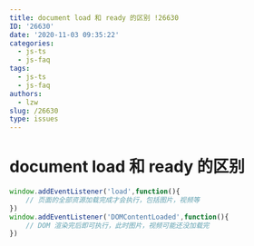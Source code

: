 ```yaml
---
title: document load 和 ready 的区别 !26630
ID: '26630'
date: '2020-11-03 09:35:22'
categories:
  - js-ts
  - js-faq
tags:
  - js-ts
  - js-faq
authors:
  - lzw
slug: /26630
type: issues
---
```


# document load 和 ready 的区别

``` js 
window.addEventListener('load',function(){
    // 页面的全部资源加载完成才会执行，包括图片，视频等
})
window.addEventListener('DOMContentLoaded',function(){
    // DOM 渲染完后即可执行，此时图片，视频可能还没加载完
})
```
 
 
 
 
 
 
 
 
 
 
 
 
 
 
 
 
 
 
 
 
 
 
 
 
 
